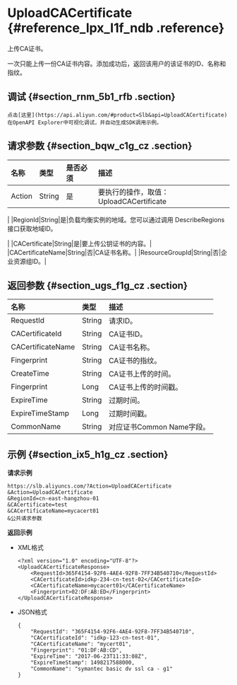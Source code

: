 # UploadCACertificate {#reference_lpx_l1f_ndb .reference}

上传CA证书。

一次只能上传一份CA证书内容。添加成功后，返回该用户的该证书的ID、名称和指纹。

## 调试 {#section_rnm_5b1_rfb .section}

```
点击[这里](https://api.aliyun.com/#product=Slb&api=UploadCACertificate)在OpenAPI Explorer中可视化调试，并自动生成SDK调用示例。
```

## 请求参数 {#section_bqw_c1g_cz .section}

|名称|类型|是否必须|描述|
|:-|:-|:---|:-|
|Action|String|是|要执行的操作，取值：UploadCACertificate

|
|RegionId|String|是|负载均衡实例的地域。您可以通过调用 DescribeRegions接口获取地域ID。

|
|CACertificate|String|是|要上传公钥证书的内容。|
|CACertificateName|String|否|CA证书名称。|
|ResourceGroupId|String|否|企业资源组ID。|

## 返回参数 {#section_ugs_f1g_cz .section}

|名称|类型|描述|
|:-|:-|:-|
|RequestId|String|请求ID。|
|CACertificateId|String|CA证书ID。|
|CACertificateName|String|CA证书名称。|
|Fingerprint|String|CA证书的指纹。|
|CreateTime|String|CA证书上传的时间。|
|Fingerprint|Long|CA证书上传的时间戳。|
|ExpireTime|String|过期时间。|
|ExpireTimeStamp|Long|过期时间戳。|
|CommonName|String|对应证书Common Name字段。|

## 示例 {#section_ix5_h1g_cz .section}

**请求示例**

``` {#public}
https://slb.aliyuncs.com/?Action=UploadCACertificate
&Action=UploadCACertificate
&RegionId=cn-east-hangzhou-01
&CACertificate=test
&CACertificateName=mycacert01
&公共请求参数
```

**返回示例**

-   XML格式

    ```
    <?xml version="1.0" encoding="UTF-8"?>
    <UploadCACertificateResponse>
    	<RequestId>365F4154-92F6-4AE4-92F8-7FF34B540710</RequestId>
    	<CACertificateId>idkp-234-cn-test-02</CACertificateId>
    	<CACertificateName>mycacert01</CACertificateName>
    	<Fingerprint>02:DF:AB:ED</Fingerprint>
    </UploadCACertificateResponse>
    ```

-   JSON格式

    ```
    {
        "RequestId": "365F4154-92F6-4AE4-92F8-7FF34B540710", 
        "CACertificateId": "idkp-123-cn-test-01", 
        "CACertificateName": "mycert01", 
        "Fingerprint": "01:DF:AB:CD", 
        "ExpireTime": "2017-06-23T11:33:08Z", 
        "ExpireTimeStamp": 1498217588000, 
        "CommonName": "symantec basic dv ssl ca - g1"
    }
    ```


